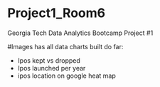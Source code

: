 # Project1_Room6
Georgia Tech Data Analytics Bootcamp Project #1


#Images has all data charts built do far:
 - Ipos kept vs dropped
 - Ipos launched per year
 - ipos location on google heat map

